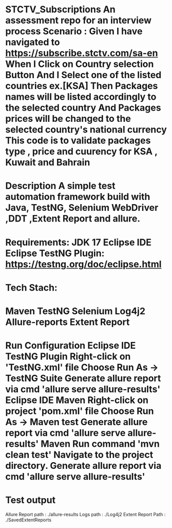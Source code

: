 STCTV_Subscriptions
An assessment repo for an interview process Scenario : Given I have navigated to https://subscribe.stctv.com/sa-en When I Click on Country selection Button And I Select one of the listed countries ex.[KSA] Then Packages names will be listed accordingly to the selected country And Packages prices will be changed to the selected country's national currency This code is to validate packages type , price and cuurency for KSA , Kuwait and Bahrain
====================================================
Description
A simple test automation framework build with Java, TestNG, Selenium WebDriver ,DDT ,Extent Report and allure.
====================================================
Requirements:
JDK 17
Eclipse IDE
Eclipse TestNG Plugin: https://testng.org/doc/eclipse.html
==================================
Tech Stach:
===================================
Maven
TestNG
Selenium
Log4j2
Allure-reports
Extent Report
=======================================
Run Configuration
Eclipse IDE TestNG Plugin
Right-click on 'TestNG.xml' file
Choose Run As -> TestNG Suite
Generate allure report via cmd 'allure serve allure-results'
Eclipse IDE Maven
Right-click on project 'pom.xml' file
Choose Run As -> Maven test
Generate allure report via cmd 'allure serve allure-results'
Maven
Run command 'mvn clean test'
Navigate to the project directory.
Generate allure report via cmd 'allure serve allure-results'
===========================================
Test output
===========================================
Allure Report path : ./allure-results
Logs path : ./Log4j2
Extent Report Path : ./SavedExtentReports
